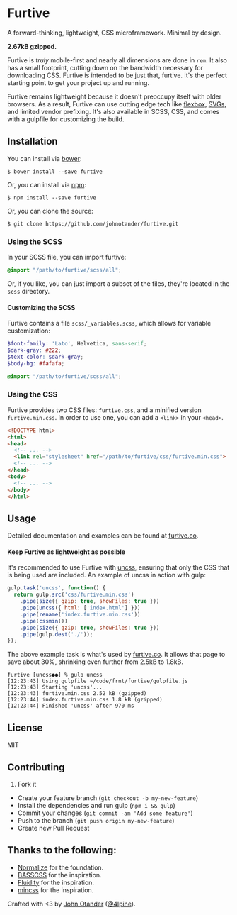 # Furtive

A forward-thinking, lightweight, CSS microframework. Minimal by design.

__2.67kB gzipped.__

Furtive is _truly_ mobile-first and nearly all dimensions are done in `rem`.
It also has a small footprint, cutting down on the bandwidth necessary
for downloading CSS. Furtive is intended to be just that, furtive. It's
the perfect starting point to get your project up and running.

Furtive remains lightweight because it doesn't preoccupy itself with older browsers.
As a result, Furtive can use cutting edge tech like [flexbox](http://caniuse.com/#search=flex),
[SVGs](http://caniuse.com/#search=svg), and limited vendor prefixing. It's also available
in SCSS, CSS, and comes with a gulpfile for customizing the build.

## Installation

You can install via [bower](http://bower.io):

```
$ bower install --save furtive
```

Or, you can install via [npm](http://npmjs.org):

```
$ npm install --save furtive
```
Or, you can clone the source:

```
$ git clone https://github.com/johnotander/furtive.git
```

### Using the SCSS

In your SCSS file, you can import furtive:

```scss
@import "/path/to/furtive/scss/all";
```

Or, if you like, you can just import a subset of the files, they're located in the
`scss` directory.

#### Customizing the SCSS

Furtive contains a file `scss/_variables.scss`, which allows for variable customization:

```scss
$font-family: 'Lato', Helvetica, sans-serif;
$dark-gray: #222;
$text-color: $dark-gray;
$body-bg: #fafafa;

@import "/path/to/furtive/scss/all";
```

### Using the CSS

Furtive provides two CSS files: `furtive.css`, and a minified version `furtive.min.css`. In
order to use one, you can add a `<link>` in your `<head>`.

```html
<!DOCTYPE html>
<html>
<head>
  <!-- ... -->
  <link rel="stylesheet" href="/path/to/furtive/css/furtive.min.css">
  <!-- ... -->
</head>
<body>
  <!-- ... -->
</body>
</html>
```

## Usage

Detailed documentation and examples can be found at [furtive.co](http://furtive.co).

#### Keep Furtive as lightweight as possible

It's recommended to use Furtive with [uncss](https://github.com/giakki/uncss), ensuring that
only the CSS that is being used are included. An example of uncss in action with gulp:

```javascript
gulp.task('uncss', function() {
  return gulp.src('css/furtive.min.css')
    .pipe(size({ gzip: true, showFiles: true }))
    .pipe(uncss({ html: ['index.html'] }))
    .pipe(rename('index.furtive.min.css'))
    .pipe(cssmin())
    .pipe(size({ gzip: true, showFiles: true }))
    .pipe(gulp.dest('./'));
});
```

The above example task is what's used by [furtive.co](http://furtive.co). It allows that page
to save about 30%, shrinking even further from 2.5kB to 1.8kB.

```
furtive [uncss●●] % gulp uncss
[12:23:43] Using gulpfile ~/code/frnt/furtive/gulpfile.js
[12:23:43] Starting 'uncss'...
[12:23:43] furtive.min.css 2.52 kB (gzipped)
[12:23:44] index.furtive.min.css 1.8 kB (gzipped)
[12:23:44] Finished 'uncss' after 970 ms
```

## License

MIT

## Contributing

1. Fork it
* Create your feature branch (`git checkout -b my-new-feature`)
* Install the dependencies and run gulp (`npm i && gulp`)
* Commit your changes (`git commit -am 'Add some feature'`)
* Push to the branch (`git push origin my-new-feature`)
* Create new Pull Request

## Thanks to the following:

* [Normalize](http://necolas.github.io/normalize.css) for the foundation.
* [BASSCSS](http://basscss.com) for the inspiration.
* [Fluidity](http://fluidity.sexy) for the inspiration.
* [mincss](http://mincss.com/) for the inspiration.

Crafted with <3 by [John Otander](http://johnotander.com) ([@4lpine](https://twitter.com/4lpine)).
